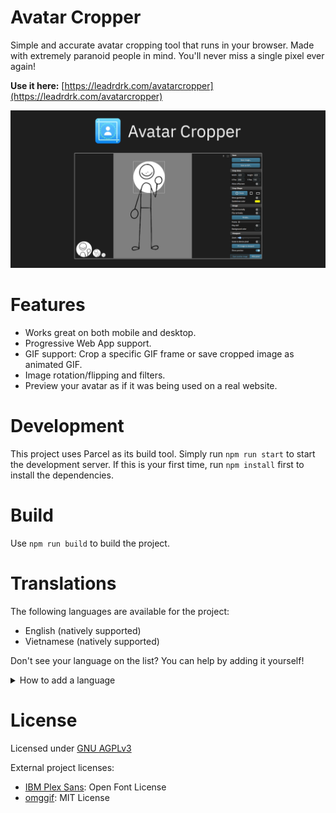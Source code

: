# Avatar Cropper
Simple and accurate avatar cropping tool that runs in your browser. Made with extremely paranoid people in mind. You'll never miss a single pixel ever again!

**Use it here:** [https://leadrdrk.com/avatarcropper](https://leadrdrk.com/avatarcropper)

![worthless promotional image](assets/ac_card.png)

# Features
- Works great on both mobile and desktop.
- Progressive Web App support.
- GIF support: Crop a specific GIF frame or save cropped image as animated GIF.
- Image rotation/flipping and filters.
- Preview your avatar as if it was being used on a real website.

# Development
This project uses Parcel as its build tool. Simply run `npm run start` to start the development server. If this is your first time, run `npm install` first to install the dependencies.

# Build
Use `npm run build` to build the project.

# Translations
The following languages are available for the project:
- English (natively supported)
- Vietnamese (natively supported)

Don't see your language on the list? You can help by adding it yourself!
<details>
<summary>How to add a language</summary>

- Before continuing, check the i18n folder first to see if your language is already being worked on.
- If a translation does not exist for your language yet:
    1. Fork the repo.
    2. Create a new branch for your translation.
    3. Go to the `i18n` folder.
    4. Copy the `vi-vn.json` file and rename it accordingly.
        - The name must be an ISO 639-1 code with country (if needed)
        - e.g. `en-us` is for English (United States)
    5. Translate all the strings in your newly created file.
    6. Add your language to `langs.json`
    7. Add your language to the README, in the Translations section.
        - Format: `- Language (added by [@username](https://github.com/username))`
    8. Commit your changes and create a pull request.
- If you didn't understand a single thing above: Create a new issue with your translation file and I'll do it for you!
- You should also update your translation whenever new strings are added.
    - Occasionally check the `vi-vn.json` file for changes if possible.
</details>

# License
Licensed under [GNU AGPLv3](LICENSE)

External project licenses:
- [IBM Plex Sans](https://github.com/ibm/plex): Open Font License
- [omggif](https://github.com/deanm/omggif): MIT License